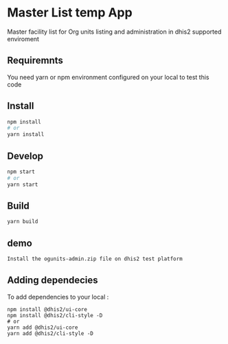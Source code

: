# Master List temp App 
Master facility list for Org units listing and administration  in dhis2 supported enviroment

## Requiremnts
You need yarn or npm environment configured on your local to test this code

## Install
```bash
npm install
# or
yarn install
```

## Develop
```bash
npm start
# or
yarn start
```

## Build
```bash
yarn build
```
## demo
```bash
Install the ogunits-admin.zip file on dhis2 test platform
```
## Adding dependecies 
To add dependencies to your local :
```
npm install @dhis2/ui-core
npm install @dhis2/cli-style -D
# or
yarn add @dhis2/ui-core
yarn add @dhis2/cli-style -D

```